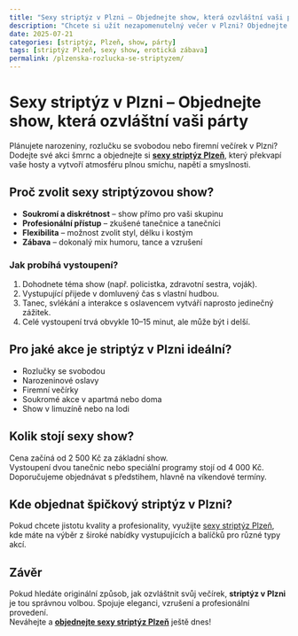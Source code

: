 ```yaml
---
title: "Sexy striptýz v Plzni – Objednejte show, která ozvláštní vaši párty"
description: "Chcete si užít nezapomenutelný večer v Plzni? Objednejte sexy striptýz od profesionálů a dopřejte své akci vzrušení, eleganci i zábavu."
date: 2025-07-21
categories: [striptýz, Plzeň, show, párty]
tags: [striptýz Plzeň, sexy show, erotická zábava]
permalink: /plzenska-rozlucka-se-striptyzem/
---
```


# Sexy striptýz v Plzni – Objednejte show, která ozvláštní vaši párty

Plánujete narozeniny, rozlučku se svobodou nebo firemní večírek v Plzni? Dodejte své akci šmrnc a objednejte si **[sexy striptýz Plzeň](https://www.agenturafox.cz/striptyz-plzen/)**, který překvapí vaše hosty a vytvoří atmosféru plnou smíchu, napětí a smyslnosti.

## Proč zvolit sexy striptýzovou show?

- **Soukromí a diskrétnost** – show přímo pro vaši skupinu  
- **Profesionální přístup** – zkušené tanečnice a tanečníci  
- **Flexibilita** – možnost zvolit styl, délku i kostým  
- **Zábava** – dokonalý mix humoru, tance a vzrušení  

### Jak probíhá vystoupení?

1. Dohodnete téma show (např. policistka, zdravotní sestra, voják).  
2. Vystupující přijede v domluvený čas s vlastní hudbou.  
3. Tanec, svlékání a interakce s oslavencem vytváří naprosto jedinečný zážitek.  
4. Celé vystoupení trvá obvykle 10–15 minut, ale může být i delší.  

## Pro jaké akce je striptýz v Plzni ideální?

- Rozlučky se svobodou  
- Narozeninové oslavy  
- Firemní večírky  
- Soukromé akce v apartmá nebo doma  
- Show v limuzíně nebo na lodi  

## Kolik stojí sexy show?

Cena začíná od 2 500 Kč za základní show.  
Vystoupení dvou tanečnic nebo speciální programy stojí od 4 000 Kč.  
Doporučujeme objednávat s předstihem, hlavně na víkendové termíny.

## Kde objednat špičkový striptýz v Plzni?

Pokud chcete jistotu kvality a profesionality, využijte [sexy striptýz Plzeň](https://www.agenturafox.cz/striptyz-plzen/), kde máte na výběr z široké nabídky vystupujících a balíčků pro různé typy akcí.

## Závěr

Pokud hledáte originální způsob, jak ozvláštnit svůj večírek, **striptýz v Plzni** je tou správnou volbou. Spojuje eleganci, vzrušení a profesionální provedení.  
Neváhejte a **[objednejte sexy striptýz Plzeň](https://www.agenturafox.cz/striptyz-plzen/)** ještě dnes!


